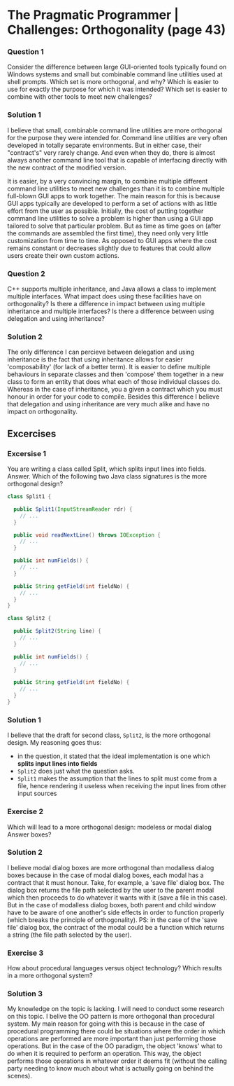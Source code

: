 # The Pragmatic Programmer | Challenges: Orthogonality (page 43)

### Question 1

Consider the difference between large GUI-oriented tools typically found on
Windows systems and small but combinable command line utilities used
at shell prompts. Which set is more orthogonal, and why? Which is easier
to use for exactly the purpose for which it was intended? Which set is
easier to combine with other tools to meet new challenges?

### Solution 1
I believe that small, combinable command line utilities are more orthogonal for the purpose they were intended for. Command line utilities are very often developed in totally separate environments. But in either case, their "contract's" very rarely change. And even when they do, there is almost always another command line tool that is capable of interfacing directly with the new contract of the modified version.

It is easier, by a very convincing margin, to combine multiple different command line utilities to meet new challenges than it is to combine multiple full-blown GUI apps to work together. The main reason for this is because GUI apps typically are developed to perform a set of actions with as little effort from the user as possible. Initially, the cost of putting together command line utilities to solve a problem is higher than using a GUI app tailored to solve that particular problem. But as time as time goes on (after the commands are assembled the first time), they need only very little customization from time to time. As opposed to GUI apps where the cost remains constant or decreases slightly due to features that could allow users create their own custom actions.

### Question 2
C++ supports multiple inheritance, and Java allows a class to implement
multiple interfaces. What impact does using these facilities have on orthogonality? Is there a difference in impact between using multiple inheritance
and multiple interfaces? Is there a difference between using delegation and
using inheritance?

### Solution 2
The only difference I can percieve between delegation and using inheritance is the fact that using inheritance allows for easier 'composability' (for lack of a better term). It is easier to define multiple behaviours in separate classes and then 'compose' them together in a new class to form an entity that does what each of those individual classes do. Whereas in the case of inheritance, you a given a contract which you must honour in order for your code to compile. Besides this difference I believe that delegation and using inheritance are very much alike and have no impact on orthogonality.

## Excercises

### Excersise 1
You are writing a class called Split, which splits input lines into fields. Answer. Which of the following two Java class signatures is the more orthogonal design?
```java
class Split1 {

  public Split1(InputStreamReader rdr) {
    // ...
  }

  public void readNextLine() throws IOException {
    // ...
  }

  public int numFields() {
    // ...
  }

  public String getField(int fieldNo) {
    // ...
  }
}

class Split2 {

  public Split2(String line) {
    // ...
  }

  public int numFields() {
    // ...
  }

  public String getField(int fieldNo) {
    // ...
  }
}
```

### Solution 1
I believe that the draft for second class, `Split2`, is the more orthogonal design. My reasoning goes thus:
- in the question, it stated that the ideal implementation is one which **splits input lines into fields**
- `Split2` does just what the question asks.
- `Split1` makes the assumption that the lines to split must come from a file, hence rendering it useless when receiving the input lines from other input sources

### Exercise 2
Which will lead to a more orthogonal design: modeless or modal dialog Answer boxes?

### Solution 2
I believe modal dialog boxes are more orthogonal than modalless dialog boxes because in the case of modal dialog boxes, each modal has a contract that it must honour. Take, for example, a 'save file' dialog box. The dialog box returns the file path selected by the user to the parent modal which then proceeds to do whatever it wants with it (save a file in this case). But in the case of modalless dialog boxes, both parent and child window have to be aware of one another's side effects in order to function properly (which breaks the principle of orthogonality).
PS: in the case of the 'save file' dialog box, the contract of the modal could be a function which returns a string (the file path selected by the user).

### Exercise 3
How about procedural languages versus object technology? Which results in a more orthogonal system?

### Solution 3
My knowledge on the topic is lacking. I will need to conduct some research on this topic.
I belive the OO pattern is more orthogonal than procedural system. My main reason for going with this is because in the case of procedural programming there could be situations where the order in which operations are performed are more important than just performing those operations. But in the case of the OO paradigm, the object 'knows' what to do when it is required to perform an operation. This way, the object performs those operations in whatever order it deems fit (without the calling party needing to know much about what is actually going on behind the scenes).
